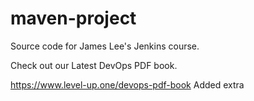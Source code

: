 # maven-project
Source code for James Lee's Jenkins course.

Check out our Latest DevOps PDF book.

https://www.level-up.one/devops-pdf-book
Added extra

